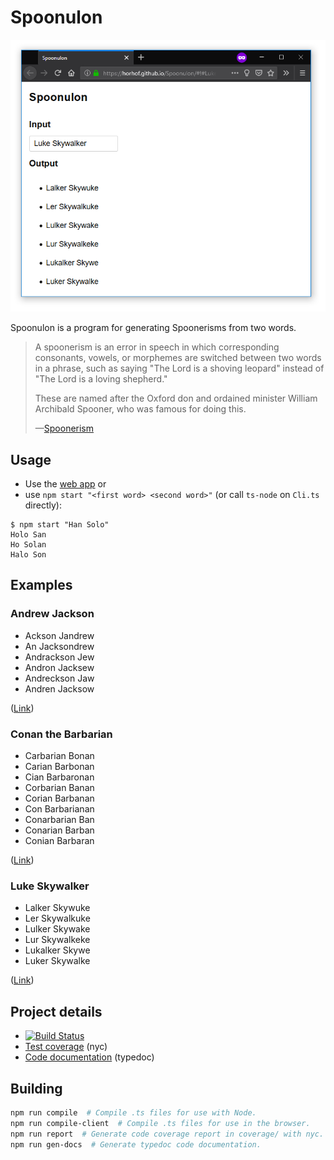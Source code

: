 # Spoonulon

![Example screenshot](doc/screenshot.png)

Spoonulon is a program for generating Spoonerisms from two words.

>  A spoonerism is an error in speech in which corresponding consonants, vowels, or morphemes are switched between two words in a phrase, such as saying "The Lord is a shoving leopard" instead of "The Lord is a loving shepherd." 
>
> These are named after the Oxford don and ordained minister William Archibald Spooner, who was famous for doing this.
>
> &mdash;[Spoonerism](https://en.wikipedia.org/wiki/Spoonerism)

## Usage

* Use the [web app](https://horhof.github.io/Spoonulon/#!#Luke%20Skywalker) or 
* use `npm start "<first word> <second word>"` (or call `ts-node` on `Cli.ts` directly):

```shell
$ npm start "Han Solo"
Holo San
Ho Solan
Halo Son
```

## Examples

### Andrew Jackson

* Ackson Jandrew
* An Jacksondrew
* Andrackson Jew
* Andron Jacksew
* Andreckson Jaw
* Andren Jacksow

([Link](https://horhof.github.io/Spoonulon/#!#Andrew%20Jackson))

### Conan the Barbarian

* Carbarian Bonan
* Carian Barbonan
* Cian Barbaronan
* Corbarian Banan
* Corian Barbanan
* Con Barbarianan
* Conarbarian Ban
* Conarian Barban
* Conian Barbaran

([Link](https://horhof.github.io/Spoonulon/#!#Conan%20Barbarian))

### Luke Skywalker

* Lalker Skywuke
* Ler Skywalkuke
* Lulker Skywake
* Lur Skywalkeke
* Lukalker Skywe
* Luker Skywalke

([Link](https://horhof.github.io/Spoonulon/#!#Luke%20Skywalker))

## Project details

* [![Build Status](https://travis-ci.org/horhof/Spoonulon.svg?branch=master)](https://travis-ci.org/horhof/Spoonulon)
* [Test coverage](https://horhof.github.io/Spoonulon/coverage) (nyc)
* [Code documentation](https://horhof.github.io/Spoonulon/code-docs) (typedoc)

## Building

```bash
npm run compile  # Compile .ts files for use with Node.
npm run compile-client  # Compile .ts files for use in the browser.
npm run report  # Generate code coverage report in coverage/ with nyc.
npm run gen-docs  # Generate typedoc code documentation.
```